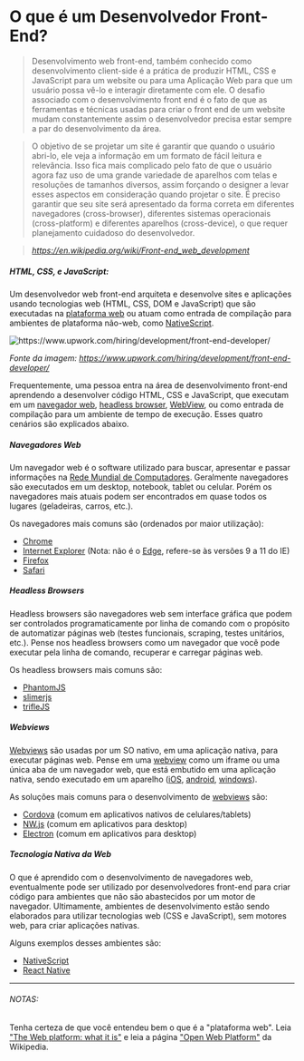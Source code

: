 # O que é um Desenvolvedor Front-End?

> Desenvolvimento web front-end, também conhecido como desenvolvimento client-side é a prática de produzir HTML, CSS e JavaScript para um website ou para uma Aplicação Web para que um usuário possa vê-lo e interagir diretamente com ele. O desafio associado com o desenvolvimento front end é o fato de que as ferramentas e técnicas usadas para criar o front end de um website mudam constantemente assim o desenvolvedor precisa estar sempre a par do desenvolvimento da área.

> O objetivo de se projetar um site é garantir que quando o usuário abri-lo, ele veja a informação em um formato de fácil leitura e relevância. Isso fica mais complicado pelo fato de que o usuário agora faz uso de uma grande variedade de aparelhos com telas e resoluções de tamanhos diversos, assim forçando o designer a levar esses aspectos em consideração quando projetar o site. É preciso garantir que seu site será apresentado da forma correta em diferentes navegadores (cross-browser), diferentes sistemas operacionais (cross-platform) e diferentes aparelhos (cross-device), o que requer planejamento cuidadoso do desenvolvedor.

><cite>https://en.wikipedia.org/wiki/Front-end_web_development</cite>

##### HTML, CSS, e JavaScript:

Um desenvolvedor web front-end arquiteta e desenvolve sites e aplicações usando tecnologias web (HTML, CSS, DOM e JavaScript) que são executadas na [plataforma web][Open Web Platform] ou atuam como entrada de compilação para ambientes de plataforma não-web, como [NativeScript](https://www.nativescript.org/).

![](../../images/what-is-front-end-dev.png "https://www.upwork.com/hiring/development/front-end-developer/")

<cite>Fonte da imagem: <a href="https://www.upwork.com/hiring/development/front-end-developer/">https://www.upwork.com/hiring/development/front-end-developer/</a></cite>

Frequentemente, uma pessoa entra na área de desenvolvimento front-end aprendendo a desenvolver código HTML, CSS e JavaScript, que executam em um [navegador web](https://pt.wikipedia.org/wiki/Navegador_web), [headless browser](https://en.wikipedia.org/wiki/Headless_browser), [WebView](http://developer.telerik.com/featured/what-is-a-webview/), ou como entrada de compilação para um ambiente de tempo de execução. Esses quatro cenários são explicados abaixo.

##### Navegadores Web

Um navegador web é o software utilizado para buscar, apresentar e passar informações na [Rede Mundial de Computadores](https://pt.wikipedia.org/wiki/World_Wide_Web). Geralmente navegadores são executados em um desktop, notebook, tablet ou celular. Porém os navegadores mais atuais podem ser encontrados em quase todos os lugares (geladeiras, carros, etc.).

Os navegadores mais comuns são (ordenados por maior utilização):

* [Chrome](http://www.google.com/chrome/)
* [Internet Explorer](https://pt.wikipedia.org/wiki/Internet_Explorer) (Nota: não é o [Edge](https://www.microsoft.com/pt-br/windows/microsoft-edge), refere-se às versões 9 a 11 do IE)
* [Firefox](https://www.mozilla.org/firefox/)
* [Safari](http://www.apple.com/br/safari/)

##### Headless Browsers

Headless browsers são navegadores web sem interface gráfica que podem ser controlados programaticamente por linha de comando com o propósito de automatizar páginas web (testes funcionais, scraping, testes unitários, etc.). Pense nos headless browsers como um navegador que você pode executar pela linha de comando, recuperar e carregar páginas web.

Os headless browsers mais comuns são:

* [PhantomJS](http://phantomjs.org/)
* [slimerjs](http://slimerjs.org/)
* [trifleJS](http://triflejs.org/)

##### Webviews

[Webviews](http://developer.telerik.com/featured/what-is-a-webview/) são usadas por um SO nativo, em uma aplicação nativa, para executar páginas web. Pense em uma [webview](http://developer.telerik.com/featured/what-is-a-webview/) como um iframe ou uma única aba de um navegador web, que está embutido em uma aplicação nativa, sendo executado em um aparelho ([iOS](https://developer.apple.com/library/ios/documentation/UIKit/Reference/UIWebView_Class/), [android](https://developer.android.com/reference/android/webkit/WebView.html), [windows](https://docs.microsoft.com/pt-br/uwp/api/Windows.UI.Xaml.Controls.WebView)).

As soluções mais comuns para o desenvolvimento de [webviews](http://developer.telerik.com/featured/what-is-a-webview/) são:

* [Cordova](https://cordova.apache.org/) (comum em aplicativos nativos de celulares/tablets)
* [NW.js](https://github.com/nwjs/nw.js) (comum em aplicativos para desktop)
* [Electron](http://electron.atom.io/) (comum em aplicativos para desktop)

##### Tecnologia Nativa da Web

O que é aprendido com o desenvolvimento de navegadores web, eventualmente pode ser utilizado por desenvolvedores front-end para criar código para ambientes que não são abastecidos por um motor de navegador. Ultimamente, ambientes de desenvolvimento estão sendo elaborados para utilizar tecnologias web (CSS e JavaScript), sem motores web, para criar aplicações nativas.

Alguns exemplos desses ambientes são: 

* [NativeScript](https://www.nativescript.org/)
* [React Native](https://facebook.github.io/react-native/)

* * *

###### NOTAS:

Tenha certeza de que você entendeu bem o que é a "plataforma web". Leia ["The Web platform: what it is"](http://tess.oconnor.cx/2009/05/what-the-web-platform-is) e leia a página ["Open Web Platform"][Open Web Platform] da Wikipedia.

[Open Web Platform]: https://en.wikipedia.org/wiki/Open_Web_Platform